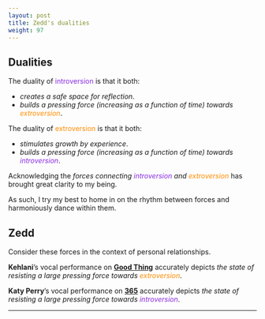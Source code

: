 ```yaml
---
layout: post
title: Zedd's dualities
weight: 97
---
```


## Dualities

The duality of <span style="color: BlueViolet;">introversion</span> is that it both:

- _creates a safe space for reflection_.
- _builds a pressing force (increasing as a function of time) towards <span style="color: DarkOrange;">extroversion</span>_.

The duality of <span style="color: DarkOrange;">extroversion</span> is that it both:

- _stimulates growth by experience_.
- _builds a pressing force (increasing as a function of time) towards <span style="color: BlueViolet;">introversion</span>_.

Acknowledging the _forces connecting <span style="color: BlueViolet;">introversion</span> and <span style="color: DarkOrange;">extroversion</span>_ has brought great clarity to my being.

As such, I try my best to home in on the rhythm between forces and harmoniously dance within them.

## Zedd

Consider these forces in the context of personal relationships.

**Kehlani**’s vocal performance on [**Good Thing**](https://www.youtube.com/watch?v=CMla2ZIz7-4) accurately depicts _the state of resisting a large pressing force towards <span style="color: DarkOrange;">extroversion</span>_.

**Katy Perry**’s vocal performance on [**365**](https://www.youtube.com/watch?v=YrbgUtCfnC0) accurately depicts _the state of resisting a large pressing force towards <span style="color: BlueViolet;">introversion</span>_.

---
